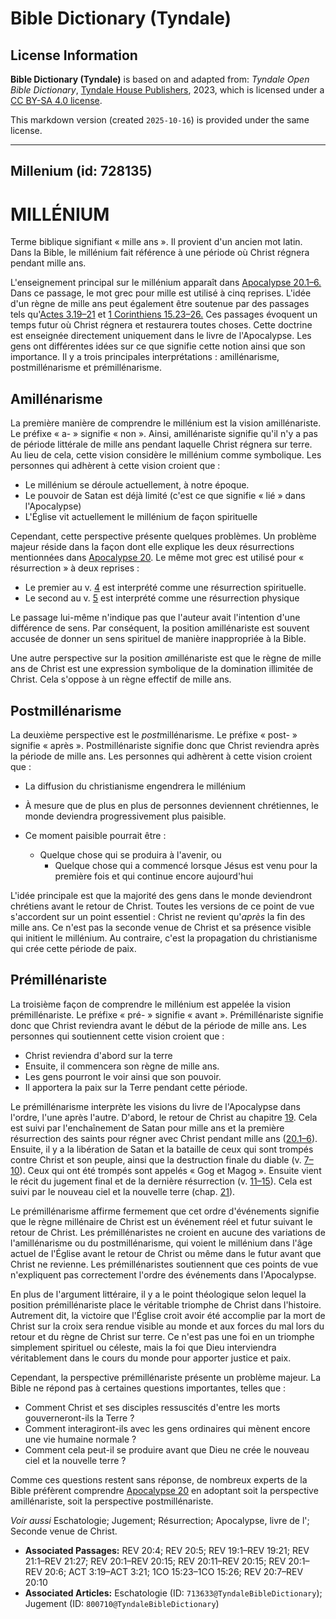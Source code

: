 # Bible Dictionary (Tyndale)

## License Information

**Bible Dictionary (Tyndale)** is based on and adapted from: _Tyndale Open Bible Dictionary_, [Tyndale House Publishers](https://tyndaleopenresources.com/), 2023, which is licensed under a [CC BY-SA 4.0 license](https://creativecommons.org/licenses/by-sa/4.0/legalcode.en).

This markdown version (created `2025-10-16`) is provided under the same license.



--------------------------------

## Millenium (id: 728135)

MILLÉNIUM
=========

Terme biblique signifiant « mille ans ». Il provient d'un ancien mot latin. Dans la Bible, le millénium fait référence à une période où Christ régnera pendant mille ans.

L'enseignement principal sur le millénium apparaît dans [Apocalypse 20\.1–6\.](https://ref.ly/Rev20:1-Rev20:6) Dans ce passage, le mot grec pour mille est utilisé à cinq reprises. L'idée d'un règne de mille ans peut également être soutenue par des passages tels qu'[Actes 3\.19–21](https://ref.ly/Acts3:19-Acts3:21) et [1 Corinthiens 15\.23–26\.](https://ref.ly/1Cor15:23-1Cor15:26) Ces passages évoquent un temps futur où Christ régnera et restaurera toutes choses. Cette doctrine est enseignée directement uniquement dans le livre de l'Apocalypse. Les gens ont différentes idées sur ce que signifie cette notion ainsi que son importance. Il y a trois principales interprétations : amillénarisme, postmillénarisme et prémillénarisme.

Amillénarisme
-------------

La première manière de comprendre le millénium est la vision amillénariste. Le préfixe « a\- » signifie « non ». Ainsi, amillénariste signifie qu'il n'y a pas de période littérale de mille ans pendant laquelle Christ régnera sur terre. Au lieu de cela, cette vision considère le millénium comme symbolique. Les personnes qui adhèrent à cette vision croient que :

* Le millénium se déroule actuellement, à notre époque.
* Le pouvoir de Satan est déjà limité (c'est ce que signifie « lié » dans l'Apocalypse)
* L'Église vit actuellement le millénium de façon spirituelle

Cependant, cette perspective présente quelques problèmes. Un problème majeur réside dans la façon dont elle explique les deux résurrections mentionnées dans [Apocalypse 20](https://ref.ly/Rev20:1-Rev20:15). Le même mot grec est utilisé pour « résurrection » à deux reprises :

* Le premier au v. [4](https://ref.ly/Rev20:4) est interprété comme une résurrection spirituelle.
* Le second au v. [5](https://ref.ly/Rev20:5) est interprété comme une résurrection physique

Le passage lui\-même n'indique pas que l'auteur avait l'intention d'une différence de sens. Par conséquent, la position amillénariste est souvent accusée de donner un sens spirituel de manière inappropriée à la Bible.

Une autre perspective sur la position *a*millénariste est que le règne de mille ans de Christ est une expression symbolique de la domination illimitée de Christ. Cela s'oppose à un règne effectif de mille ans.

Postmillénarisme
----------------

La deuxième perspective est le *post*millénarisme. Le préfixe « post\- » signifie « après ». Postmillénariste signifie donc que Christ reviendra après la période de mille ans. Les personnes qui adhèrent à cette vision croient que :

* La diffusion du christianisme engendrera le millénium
* À mesure que de plus en plus de personnes deviennent chrétiennes, le monde deviendra progressivement plus paisible.
* Ce moment paisible pourrait être :

    + Quelque chose qui se produira à l'avenir, ou
        + Quelque chose qui a commencé lorsque Jésus est venu pour la première fois et qui continue encore aujourd'hui

L'idée principale est que la majorité des gens dans le monde deviendront chrétiens avant le retour de Christ. Toutes les versions de ce point de vue s'accordent sur un point essentiel : Christ ne revient qu'*après* la fin des mille ans. Ce n'est pas la seconde venue de Christ et sa présence visible qui initient le millénium. Au contraire, c'est la propagation du christianisme qui crée cette période de paix.

Prémillénariste
---------------

La troisième façon de comprendre le millénium est appelée la vision prémillénariste. Le préfixe « pré\- » signifie « avant ». Prémillénariste signifie donc que Christ reviendra avant le début de la période de mille ans. Les personnes qui soutiennent cette vision croient que :

* Christ reviendra d'abord sur la terre
* Ensuite, il commencera son règne de mille ans.
* Les gens pourront le voir ainsi que son pouvoir.
* Il apportera la paix sur la Terre pendant cette période.

Le prémillénarisme interprète les visions du livre de l'Apocalypse dans l'ordre, l'une après l'autre. D'abord, le retour de Christ au chapitre [19](https://ref.ly/Rev19:1-Rev19:21). Cela est suivi par l'enchaînement de Satan pour mille ans et la première résurrection des saints pour régner avec Christ pendant mille ans ([20\.1–6](https://ref.ly/Rev20:1-Rev20:6)). Ensuite, il y a la libération de Satan et la bataille de ceux qui sont trompés contre Christ et son peuple, ainsi que la destruction finale du diable (v. [7–10](https://ref.ly/Rev20:7-Rev20:10)). Ceux qui ont été trompés sont appelés « Gog et Magog ». Ensuite vient le récit du jugement final et de la dernière résurrection (v. [11–15](https://ref.ly/Rev20:11-Rev20:15)). Cela est suivi par le nouveau ciel et la nouvelle terre (chap. [21](https://ref.ly/Rev21:1-Rev21:27)).

Le prémillénarisme affirme fermement que cet ordre d'événements signifie que le règne millénaire de Christ est un événement réel et futur suivant le retour de Christ. Les prémillénaristes ne croient en aucune des variations de l'amillénarisme ou du postmillénarisme, qui voient le millénium dans l'âge actuel de l'Église avant le retour de Christ ou même dans le futur avant que Christ ne revienne. Les prémillénaristes soutiennent que ces points de vue n'expliquent pas correctement l'ordre des événements dans l'Apocalypse.

En plus de l'argument littéraire, il y a le point théologique selon lequel la position prémillénariste place le véritable triomphe de Christ dans l'histoire. Autrement dit, la victoire que l'Église croit avoir été accomplie par la mort de Christ sur la croix sera rendue visible au monde et aux forces du mal lors du retour et du règne de Christ sur terre. Ce n'est pas une foi en un triomphe simplement spirituel ou céleste, mais la foi que Dieu interviendra véritablement dans le cours du monde pour apporter justice et paix.

Cependant, la perspective prémillénariste présente un problème majeur. La Bible ne répond pas à certaines questions importantes, telles que :

* Comment Christ et ses disciples ressuscités d'entre les morts gouverneront\-ils la Terre ?
* Comment interagiront\-ils avec les gens ordinaires qui mènent encore une vie humaine normale ?
* Comment cela peut\-il se produire avant que Dieu ne crée le nouveau ciel et la nouvelle terre ?

Comme ces questions restent sans réponse, de nombreux experts de la Bible préfèrent comprendre [Apocalypse 20](https://ref.ly/Rev20:1-Rev20:15) en adoptant soit la perspective amillénariste, soit la perspective postmillénariste.

*Voir aussi* Eschatologie; Jugement; Résurrection; Apocalypse, livre de l'; Seconde venue de Christ.

* **Associated Passages:** REV 20:4; REV 20:5; REV 19:1–REV 19:21; REV 21:1–REV 21:27; REV 20:1–REV 20:15; REV 20:11–REV 20:15; REV 20:1–REV 20:6; ACT 3:19–ACT 3:21; 1CO 15:23–1CO 15:26; REV 20:7–REV 20:10
* **Associated Articles:** Eschatologie (ID: `713633@TyndaleBibleDictionary`); Jugement (ID: `800710@TyndaleBibleDictionary`)

